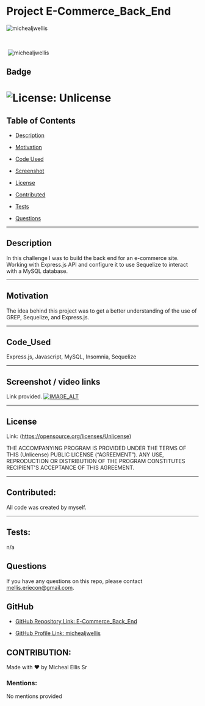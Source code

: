 # Project E-Commerce_Back_End

<p><img src="https://github-readme-stats.vercel.app/api/top-langs?username=michealjwellis&show_icons=true&locale=en&layout=compact" alt="michealjwellis" /></p>
<br>
<p>&nbsp;<img align="center" src="https://github-readme-stats.vercel.app/api?username=michealjwellis&show_icons=true&locale=en" alt="michealjwellis" /></p>

## Badge

# ![License: Unlicense](https://img.shields.io/badge/license-Unlicense-blueviolet.svg)

## Table of Contents

- [Description](#description)

- [Motivation](#motivation)

- [Code Used](#code_used)

- [Screenshot](#screenshot)

- [License](#license)

- [Contributed](#contributed)

- [Tests](#tests)

- [Questions](#questions)

---

## Description

In this challenge I was to build the back end for an e-commerce site. Working with Express.js API and configure it to use Sequelize to interact with a MySQL database.

---

## Motivation

The idea behind this project was to get a better understanding of the use of GREP, Sequelize, and Express.js.

---

## Code_Used

Express.js, Javascript, MySQL, Insomnia, Sequelize

---

## Screenshot / video links

Link provided.
[![IMAGE_ALT](https://img.youtube.com/vi/yPGpaXk6DWQ/0.jpg)](https://www.youtube.com/watch?v=yPGpaXk6DWQ)

---

## License

Link: (https://opensource.org/licenses/Unlicense)

THE ACCOMPANYING PROGRAM IS PROVIDED UNDER THE TERMS OF THIS (Unlicense) PUBLIC LICENSE (“AGREEMENT”). ANY USE, REPRODUCTION OR DISTRIBUTION OF THE PROGRAM CONSTITUTES RECIPIENT'S ACCEPTANCE OF THIS AGREEMENT.

---

## Contributed:

All code was created by myself.

---

## Tests:

n/a

## Questions

If you have any questions on this repo, please contact mellis.eriecon@gmail.com.

## GitHub

- [GitHub Repository Link: E-Commerce_Back_End](https://github.com/michealjwellis/E-Commerce_Back_End)

- [GitHub Profile Link: michealjwellis](https://github.com/michealjwellis)

## CONTRIBUTION:

Made with ❤️ by Micheal Ellis Sr

### Mentions:

No mentions provided
